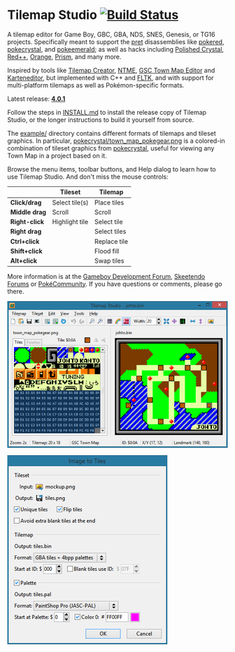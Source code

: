 # Tilemap Studio [![Build Status](https://github.com/Rangi42/tilemap-studio/actions/workflows/main.yml/badge.svg)](https://github.com/Rangi42/tilemap-studio/actions)

A tilemap editor for Game Boy, GBC, GBA, NDS, SNES, Genesis, or TG16 projects. Specifically meant to support the [pret](https://github.com/pret) disassemblies like [pokered](https://github.com/pret/pokered), [pokecrystal](https://github.com/pret/pokecrystal), and [pokeemerald](https://github.com/pret/pokeemerald); as well as hacks including [Polished Crystal](https://github.com/Rangi42/polishedcrystal), [Red++](https://github.com/TheFakeMateo/RedPlusPlus), [Orange](https://github.com/PiaCarrot/pokeorange), [Prism](https://www.reddit.com/r/PokemonPrism), and many more.

Inspired by tools like [Tilemap Creator](https://github.com/erandis-vol/Tilemap-Creator), [NTME](https://www.pokecommunity.com/showthread.php?t=149454), [GSC Town Map Editor](https://hax.iimarckus.org/topic/97/) and [Karteneditor](https://i.imgur.com/70jDfdM.png), but implemented with C++ and [FLTK](http://www.fltk.org/), and with support for multi-platform tilemaps as well as Pokémon-specific formats.

Latest release: [**4.0.1**](https://github.com/Rangi42/tilemap-studio/releases/tag/v4.0.1)

Follow the steps in [INSTALL.md](INSTALL.md) to install the release copy of Tilemap Studio, or the longer instructions to build it yourself from source.

The [example/](example/) directory contains different formats of tilemaps and tileset graphics. In particular, [pokecrystal/town_map_pokegear.png](example/pokecrystal/town_map_pokegear.png) is a colored-in combination of tileset graphics from [pokecrystal](https://github.com/pret/pokecrystal), useful for viewing any Town Map in a project based on it.

Browse the menu items, toolbar buttons, and Help dialog to learn how to use Tilemap Studio. And don't miss the mouse controls:

|                      | Tileset        | Tilemap          |
|----------------------|----------------|------------------|
| **Click/drag**       | Select tile(s) | Place tiles      |
| **Middle drag**      | Scroll         | Scroll           |
| **Right-click**      | Highlight tile | Select tile      |
| **Right drag**       |                | Select tiles     |
| **Ctrl+click**       |                | Replace tile     |
| **Shift+click**      |                | Flood fill       |
| **Alt+click**        |                | Swap tiles       |

More information is at the [Gameboy Development Forum](https://gbdev.gg8.se/forums/viewtopic.php?id=648), [Skeetendo Forums](https://hax.iimarckus.org/topic/7691/) or [PokéCommunity](https://www.pokecommunity.com/showthread.php?p=10075626). If you have questions or comments, please go there.

![Screenshot](screenshot.png)

![Screenshot 2](screenshot2.png)
